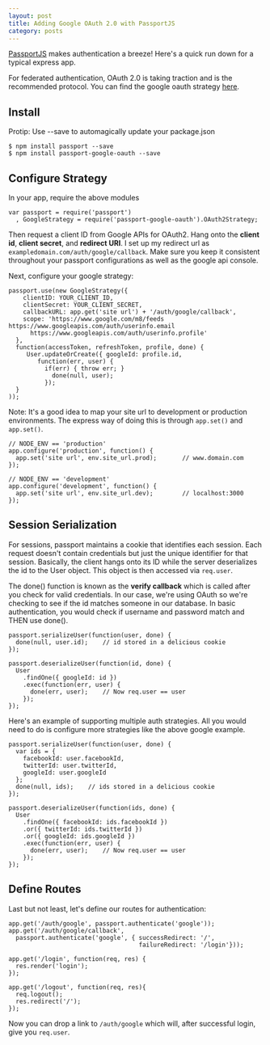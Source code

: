 ```yaml
---
layout: post
title: Adding Google OAuth 2.0 with PassportJS
category: posts
---
```


[PassportJS](http://passportjs.org) makes authentication a breeze! Here's a quick run down for
a typical express app. 

For federated authentication, OAuth 2.0 is taking traction and is the recommended protocol. You can
find the google oauth strategy [here](https://github.com/jaredhanson/passport-google-oauth).

Install
-------

Protip: Use --save to automagically update your package.json

    $ npm install passport --save
    $ npm install passport-google-oauth --save


Configure Strategy
------------------

In your app, require the above modules

    var passport = require('passport')
      , GoogleStrategy = require('passport-google-oauth').OAuth2Strategy;

Then request a client ID from Google APIs for OAuth2. Hang onto the **client id**,
**client secret**, and **redirect URI**. I set up my redirect url as 
`exampledomain.com/auth/google/callback`. Make sure you keep it consistent 
throughout your passport configurations as well as the google api console.

Next, configure your google strategy:

    passport.use(new GoogleStrategy({
        clientID: YOUR_CLIENT_ID,
        clientSecret: YOUR_CLIENT_SECRET,
        callbackURL: app.get('site url') + '/auth/google/callback',
        scope: 'https://www.google.com/m8/feeds https://www.googleapis.com/auth/userinfo.email 
          https://www.googleapis.com/auth/userinfo.profile'
      },
      function(accessToken, refreshToken, profile, done) {
         User.updateOrCreate({ googleId: profile.id, 
            function(err, user) {
              if(err) { throw err; }
                done(null, user);
              });
      }
    ));

Note: It's a good idea to map your site url to development or production environments. 
The express way of doing this is through `app.set()` and `app.set()`. 

    // NODE_ENV == 'production' 
    app.configure('production', function() {
      app.set('site url', env.site_url.prod);       // www.domain.com
    });

    // NODE_ENV == 'development'
    app.configure('development', function() {
      app.set('site url', env.site_url.dev);        // localhost:3000
    });

Session Serialization
---------------------
For sessions, passport maintains a cookie that identifies each session.
Each request doesn't contain credentials but just the unique identifier for
that session. Basically, the client hangs onto its ID while the server
deserializes the id to the User object. This object is then accessed via
`req.user`.

The done() function is known as the **verify callback** which is called
after you check for valid credentials. In our case, we're using
OAuth so we're checking to see if the id matches someone in our
database. In basic authentication, you would check if username and
password match and THEN use done().

    passport.serializeUser(function(user, done) {
      done(null, user.id);    // id stored in a delicious cookie
    });

    passport.deserializeUser(function(id, done) {
      User
        .findOne({ googleId: id })
        .exec(function(err, user) {
          done(err, user);    // Now req.user == user
        });
    });

Here's an example of supporting multiple auth strategies. All you would need to
do is configure more strategies like the above google example.

    passport.serializeUser(function(user, done) {
      var ids = {
        facebookId: user.facebookId,
        twitterId: user.twitterId,
        googleId: user.googleId
      };
      done(null, ids);    // ids stored in a delicious cookie
    });

    passport.deserializeUser(function(ids, done) {
      User
        .findOne({ facebookId: ids.facebookId })
        .or({ twitterId: ids.twitterId })
        .or({ googleId: ids.googleId })
        .exec(function(err, user) {
          done(err, user);    // Now req.user == user
        });
    });

Define Routes
-------------
Last but not least, let's define our routes for authentication:

    app.get('/auth/google', passport.authenticate('google'));
    app.get('/auth/google/callback',
      passport.authenticate('google', { successRedirect: '/',
                                        failureRedirect: '/login'}));

    app.get('/login', function(req, res) {
      res.render('login');
    });

    app.get('/logout', function(req, res){
      req.logout();
      res.redirect('/');
    });

Now you can drop a link to `/auth/google` which will, after successful login,
give you `req.user`.
